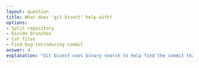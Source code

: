 ```yaml
---
layout: question
title: What does 'git bisect' help with?
options:
- Split repository
- Divide branches
- Cut files
- Find bug-introducing commit
answer: 4
explanation: "Git bisect uses binary search to help find the commit that introduced a bug by testing different commits."
---
```


